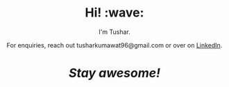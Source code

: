 <h1 align='center'> Hi! :wave:</h1>
<p align='center'>
I'm Tushar.
</p>
<p align='center'>For enquiries, reach out tusharkumawat96@gmail.com or over on <a href="https://www.linkedin.com/in/tushar-kumawat/">LinkedIn</a>.</p>

<h1 align='center'><i>Stay awesome!</i></h1>
